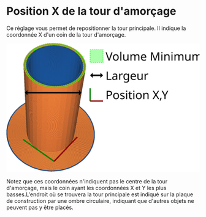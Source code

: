 Position X de la tour d'amorçage
====
Ce réglage vous permet de repositionner la tour principale. Il indique la coordonnée X d'un coin de la tour d'amorçage.

![La coordonnée X de la tour principale](../images/prime_tower_fr.svg)

Notez que ces coordonnées n'indiquent pas le centre de la tour d'amorçage, mais le coin ayant les coordonnées X et Y les plus basses.L'endroit où se trouvera la tour principale est indiqué sur la plaque de construction par une ombre circulaire, indiquant que d'autres objets ne peuvent pas y être placés.
